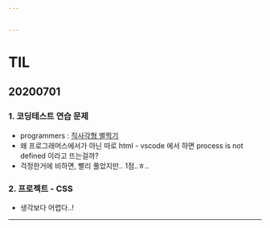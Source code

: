 ```yaml
---


---
```


<h1 id="til">TIL</h1>
<h2 id="section">20200701</h2>
<h3 id="코딩테스트-연습-문제">1. 코딩테스트 연습 문제</h3>
<ul>
<li>programmers : <a href="https://github.com/jina95/TIL/blob/master/Algorithm/LEVEL%201/%EC%A7%81%EC%82%AC%EA%B0%81%ED%98%95%20%EB%B3%84%EC%B0%8D%EA%B8%B0.html">직사각형 별찍기</a></li>
<li>왜 프로그래머스에서가 아닌 따로 html - vscode 에서 하면 process is not defined 이라고 뜨는걸까?</li>
<li>걱정한거에 비하면, 빨리 풀었지만.. 1점..ㅎ..</li>
</ul>
<h3 id="프로젝트---CSS">2. 프로젝트 - CSS</h3>
<ul>
<li>생각보다 어렵다..!</li>
</ul>

<hr>

